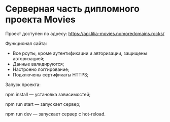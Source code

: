 <h1>Серверная часть дипломного проекта Movies</h1>

Проект доступен по адресу: https://api.lilia-movies.nomoredomains.rocks/

Функционал сайта:

* Все роуты, кроме аутентификации и авторизации, защищены авторизацией;
* Данные валидируются;
* Настроено логгирование;
* Подключены сертификаты HTTPS;

Запуск проекта:

npm install — установка зависимостей;

npm run start — запускает сервер;

npm run dev — запускает сервер с hot-reload.
